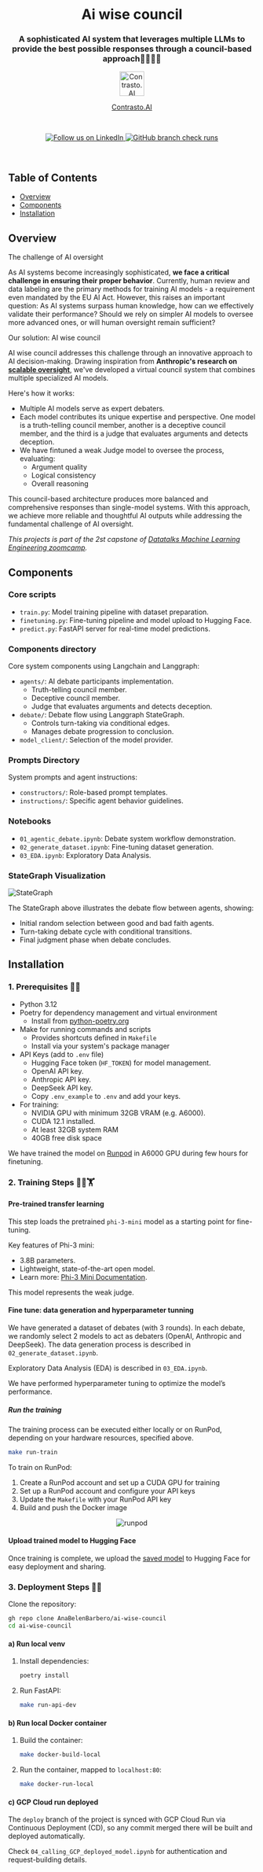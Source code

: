 <div align="center">
<h1>Ai wise council</h1>
<h3>A sophisticated AI system that leverages multiple LLMs to provide the best possible responses through a council-based approach👩‍⚖️👨‍⚖️</h3>
</div>

<div align="center">
<a href="https://contrastoai.com/" target="_blank">
<img alt="Contrasto.AI Logo" src="./data/images/logo_contrasto.png" height="50">
</a>
<p><a href="https://contrastoai.com/" target="_blank">Contrasto.AI</a></p>
</div>

<br/>

<div align="center">

   <a href="https://www.linkedin.com/company/contrastoai" target="_blank"> <img alt="Follow us on LinkedIn" src="https://img.shields.io/badge/LinkedIn-Follow%20us-blue?logo=linkedin">
   ![GitHub branch check runs](https://img.shields.io/github/check-runs/AnaBelenBarbero/ai-wise-council/deploy?label=Deployed%20to%20GCP)

</a></div>
<br/>

## Table of Contents
- [Overview](#overview)
- [Components](#components)
- [Installation](#installation)

## Overview

The challenge of AI oversight

As AI systems become increasingly sophisticated, **we face a critical challenge in ensuring their proper behavior**. Currently, human review and data labeling are the primary methods for training AI models - a requirement even mandated by the EU AI Act. However, this raises an important question: As AI systems surpass human knowledge, how can we effectively validate their performance? Should we rely on simpler AI models to oversee more advanced ones, or will human oversight remain sufficient?

Our solution: AI wise council

AI wise council addresses this challenge through an innovative approach to AI decision-making. Drawing inspiration from **Anthropic's research on [scalable oversight](https://arxiv.org/pdf/2402.06782)**, we've developed a virtual council system that combines multiple specialized AI models. 

Here's how it works:

- Multiple AI models serve as expert debaters.
- Each model contributes its unique expertise and perspective. One model is a truth-telling council member, another is a deceptive council member, and the third is a judge that evaluates arguments and detects deception.
- We have fintuned a weak Judge model to oversee the process, evaluating:
  - Argument quality
  - Logical consistency
  - Overall reasoning

This council-based architecture produces more balanced and comprehensive responses than single-model systems. With this approach, we achieve more reliable and thoughtful AI outputs while addressing the fundamental challenge of AI oversight.

*This projects is part of the 2st capstone of [Datatalks Machine Learning Engineering zoomcamp](https://github.com/DataTalksClub/machine-learning-zoomcamp/tree/master).*

## Components

### Core scripts
- `train.py`: Model training pipeline with dataset preparation.
- `finetuning.py`: Fine-tuning pipeline and model upload to Hugging Face.
- `predict.py`: FastAPI server for real-time model predictions.

### Components directory
Core system components using Langchain and Langgraph:
- `agents/`: AI debate participants implementation.
  - Truth-telling council member.
  - Deceptive council member.
  - Judge that evaluates arguments and detects deception.
- `debate/`: Debate flow using Langgraph StateGraph.
  - Controls turn-taking via conditional edges.
  - Manages debate progression to conclusion.
- `model_client/`: Selection of the model provider.

### Prompts Directory  
System prompts and agent instructions:
- `constructors/`: Role-based prompt templates.
- `instructions/`: Specific agent behavior guidelines.

### Notebooks
- `01_agentic_debate.ipynb`: Debate system workflow demonstration.
- `02_generate_dataset.ipynb`: Fine-tuning dataset generation.
- `03_EDA.ipynb`: Exploratory Data Analysis.

### StateGraph Visualization
![StateGraph](data/images/stategraphlg.png)

The StateGraph above illustrates the debate flow between agents, showing:
- Initial random selection between good and bad faith agents.
- Turn-taking debate cycle with conditional transitions.
- Final judgment phase when debate concludes.


## Installation

### 1. Prerequisites 📑✅
- Python 3.12
- Poetry for dependency management and virtual environment
  - Install from [python-poetry.org](https://python-poetry.org/)
- Make for running commands and scripts
  - Provides shortcuts defined in `Makefile`
  - Install via your system's package manager
- API Keys (add to `.env` file)
  - Hugging Face token (`HF_TOKEN`) for model management.
  - OpenAI API key.
  - Anthropic API key.  
  - DeepSeek API key.
  - Copy `.env_example` to `.env` and add your keys.
- For training:
  - NVIDIA GPU with minimum 32GB VRAM (e.g. A6000).
  - CUDA 12.1 installed.
  - At least 32GB system RAM
  - 40GB free disk space

We have trained the model on [Runpod](https://www.runpod.io/) in A6000 GPU during few hours for finetuning. 

### 2. Training Steps 🏋️‍♀🏋

#### Pre-trained transfer learning

This step loads the pretrained `phi-3-mini` model as a starting point for fine-tuning.

Key features of Phi-3 mini:
- 3.8B parameters.
- Lightweight, state-of-the-art open model.
- Learn more: [Phi-3 Mini Documentation](https://ollama.com/library/phi3:mini).

This model represents the weak judge. 

#### Fine tune: data generation and hyperparameter tunning

We have generated a dataset of debates (with 3 rounds). In each debate, we randomly select 2 models to act as debaters (OpenAI, Anthropic and DeepSeek). The data generation process is described in `02_generate_dataset.ipynb`.

Exploratory Data Analysis (EDA) is described in `03_EDA.ipynb`.

We have performed hyperparameter tuning to optimize the model’s performance.

##### Run the training

The training process can be executed either locally or on RunPod, depending on your hardware resources, specified above.

```bash
make run-train
```

To train on RunPod:

1. Create a RunPod account and set up a CUDA GPU for training
2. Set up a RunPod account and configure your API keys
3. Update the `Makefile` with your RunPod API key
4. Build and push the Docker image

<div align="center">
<img alt="runpod" src="./data/images/runpod.png">
</div>

#### Upload trained model to Hugging Face

Once training is complete, we upload the [saved model](https://huggingface.co/ana-contrasto-ai/ai-wise-council/tree/main) to Hugging Face for easy deployment and sharing. 

### 3. Deployment Steps 🐳🐳
Clone the repository:

   ```bash
   gh repo clone AnaBelenBarbero/ai-wise-council
   cd ai-wise-council
   ```

#### a) Run local venv
1. Install dependencies:

    ```bash
    poetry install
    ```

2. Run FastAPI:

    ```bash
    make run-api-dev
    ```

#### b) Run local Docker container
1. Build the container:

    ```bash
    make docker-build-local
    ```

2. Run the container, mapped to `localhost:80`:

    ```bash
    make docker-run-local
    ```

#### c) GCP Cloud run deployed
The `deploy` branch of the project is synced with GCP Cloud Run via Continuous Deployment (CD), so any commit merged there will be built and deployed automatically.

Check `04_calling_GCP_deployed_model.ipynb` for authentication and request-building details.
